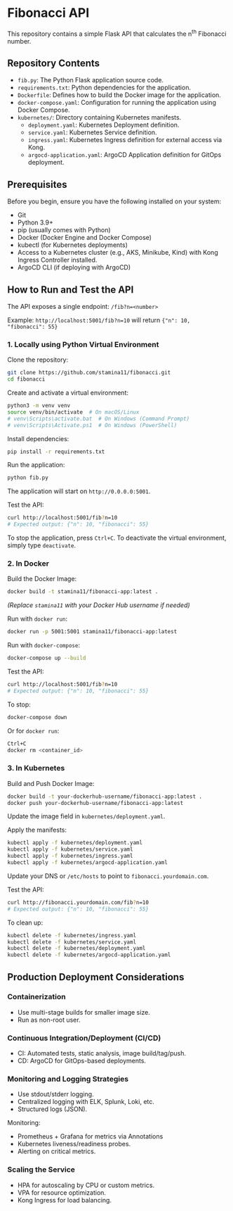 
# Fibonacci API

This repository contains a simple Flask API that calculates the n<sup>th</sup> Fibonacci number.

## Repository Contents

- `fib.py`: The Python Flask application source code.
- `requirements.txt`: Python dependencies for the application.
- `Dockerfile`: Defines how to build the Docker image for the application.
- `docker-compose.yaml`: Configuration for running the application using Docker Compose.
- `kubernetes/`: Directory containing Kubernetes manifests.
  - `deployment.yaml`: Kubernetes Deployment definition.
  - `service.yaml`: Kubernetes Service definition.
  - `ingress.yaml`: Kubernetes Ingress definition for external access via Kong.
  - `argocd-application.yaml`: ArgoCD Application definition for GitOps deployment.

## Prerequisites

Before you begin, ensure you have the following installed on your system:

- Git
- Python 3.9+
- pip (usually comes with Python)
- Docker (Docker Engine and Docker Compose)
- kubectl (for Kubernetes deployments)
- Access to a Kubernetes cluster (e.g., AKS, Minikube, Kind) with Kong Ingress Controller installed.
- ArgoCD CLI (if deploying with ArgoCD)

## How to Run and Test the API

The API exposes a single endpoint: `/fib?n=<number>`

Example: `http://localhost:5001/fib?n=10` will return `{"n": 10, "fibonacci": 55}`

### 1. Locally using Python Virtual Environment

Clone the repository:

```bash
git clone https://github.com/stamina11/fibonacci.git
cd fibonacci
```


Create and activate a virtual environment:

```bash
python3 -m venv venv
source venv/bin/activate  # On macOS/Linux
# venv\Scripts\activate.bat  # On Windows (Command Prompt)
# venv\Scripts\Activate.ps1  # On Windows (PowerShell)
```

Install dependencies:

```bash
pip install -r requirements.txt
```

Run the application:

```bash
python fib.py
```

The application will start on `http://0.0.0.0:5001`.

Test the API:

```bash
curl http://localhost:5001/fib?n=10
# Expected output: {"n": 10, "fibonacci": 55}
```

To stop the application, press `Ctrl+C`.
To deactivate the virtual environment, simply type `deactivate`.

### 2. In Docker

Build the Docker Image:

```bash
docker build -t stamina11/fibonacci-app:latest .
```

*(Replace `stamina11` with your Docker Hub username if needed)*

Run with `docker run`:

```bash
docker run -p 5001:5001 stamina11/fibonacci-app:latest
```

Run with `docker-compose`:

```bash
docker-compose up --build
```

Test the API:

```bash
curl http://localhost:5001/fib?n=10
# Expected output: {"n": 10, "fibonacci": 55}
```

To stop:

```bash
docker-compose down
```

Or for `docker run`:

```bash
Ctrl+C
docker rm <container_id>
```

### 3. In Kubernetes

Build and Push Docker Image:

```bash
docker build -t your-dockerhub-username/fibonacci-app:latest .
docker push your-dockerhub-username/fibonacci-app:latest
```

Update the image field in `kubernetes/deployment.yaml`.

Apply the manifests:

```bash
kubectl apply -f kubernetes/deployment.yaml
kubectl apply -f kubernetes/service.yaml
kubectl apply -f kubernetes/ingress.yaml
kubectl apply -f kubernetes/argocd-application.yaml
```

Update your DNS or `/etc/hosts` to point to `fibonacci.yourdomain.com`.

Test the API:

```bash
curl http://fibonacci.yourdomain.com/fib?n=10
# Expected output: {"n": 10, "fibonacci": 55}
```

To clean up:

```bash
kubectl delete -f kubernetes/ingress.yaml
kubectl delete -f kubernetes/service.yaml
kubectl delete -f kubernetes/deployment.yaml
kubectl delete -f kubernetes/argocd-application.yaml
```

## Production Deployment Considerations

### Containerization

- Use multi-stage builds for smaller image size.
- Run as non-root user.

### Continuous Integration/Deployment (CI/CD)

- CI: Automated tests, static analysis, image build/tag/push.
- CD: ArgoCD for GitOps-based deployments.

### Monitoring and Logging Strategies

- Use stdout/stderr logging.
- Centralized logging with ELK, Splunk, Loki, etc.
- Structured logs (JSON).

Monitoring:

- Prometheus + Grafana for metrics via Annotations
- Kubernetes liveness/readiness probes.
- Alerting on critical metrics.

### Scaling the Service

- HPA for autoscaling by CPU or custom metrics.
- VPA for resource optimization.
- Kong Ingress for load balancing.
